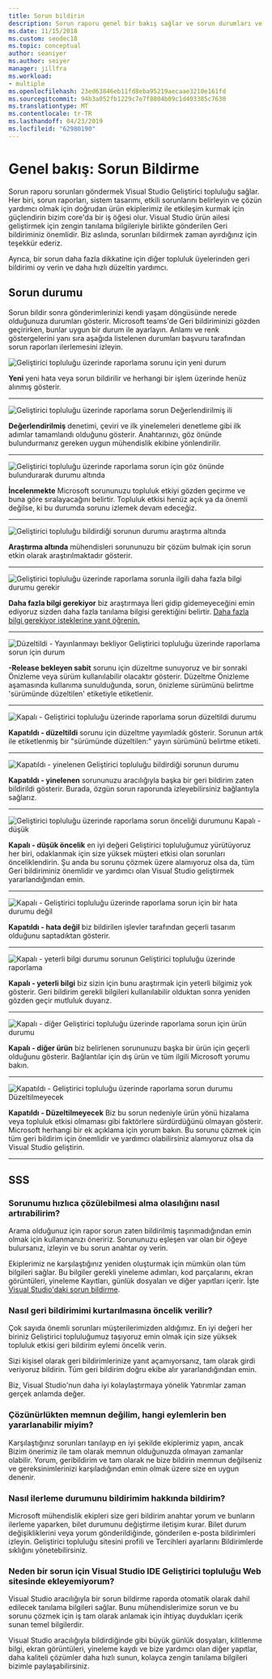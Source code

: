 ```yaml
---
title: Sorun bildirin
description: Sorun raporu genel bir bakış sağlar ve sorun durumları ve tanımları içerir
ms.date: 11/15/2018
ms.custom: seodec18
ms.topic: conceptual
author: seaniyer
ms.author: seiyer
manager: jillfra
ms.workload:
- multiple
ms.openlocfilehash: 23ed63846eb11fd8eba95219aecaae3210e161fd
ms.sourcegitcommit: 94b3a052fb1229c7e7f8804b09c1d403385c7630
ms.translationtype: MT
ms.contentlocale: tr-TR
ms.lasthandoff: 04/23/2019
ms.locfileid: "62980190"
---
```

# <a name="overview-report-a-problem"></a>Genel bakış: Sorun Bildirme

Sorun raporu sorunları göndermek Visual Studio Geliştirici topluluğu sağlar. Her biri, sorun raporları, sistem tasarımı, etkili sorunlarını belirleyin ve çözün yardımcı olmak için doğrudan ürün ekiplerimiz ile etkileşim kurmak için güçlendirin bizim core'da bir iş öğesi olur. Visual Studio ürün ailesi geliştirmek için zengin tanılama bilgileriyle birlikte gönderilen Geri bildiriminiz önemlidir. Biz aslında, sorunları bildirmek zaman ayırdığınız için teşekkür ederiz.

Ayrıca, bir sorun daha fazla dikkatine için diğer topluluk üyelerinden geri bildirimi oy verin ve daha hızlı düzeltin yardımcı.

## <a name="problem-status"></a>Sorun durumu

Sorun bildir sonra gönderimlerinizi kendi yaşam döngüsünde nerede olduğunuza durumları gösterir. Microsoft teams'de Geri bildiriminizi gözden geçirirken, bunlar uygun bir durum ile ayarlayın.  Anlamı ve renk göstergelerini yanı sıra aşağıda listelenen durumları başvuru tarafından sorun raporları ilerlemesini izleyin.

![Geliştirici topluluğu üzerinde raporlama sorunu için yeni durum](../ide/media/ProblemStates/New.jpg)

**Yeni** yeni hata veya sorun bildirilir ve herhangi bir işlem üzerinde henüz alınmış gösterir.

- - -

![Geliştirici topluluğu üzerinde raporlama sorun Değerlendirilmiş ili](../ide/media/ProblemStates/Triaged.jpg)

**Değerlendirilmiş** denetimi, çeviri ve ilk yinelemeleri denetleme gibi ilk adımlar tamamlandı olduğunu gösterir. Anahtarınızı, göz önünde bulundurmanız gereken uygun mühendislik ekibine yönlendirilir.

- - -

![Geliştirici topluluğu üzerinde raporlama sorun için göz önünde bulundurarak durumu altında](../ide/media/ProblemStates/UnderConsideration.jpg)

**İncelenmekte** Microsoft sorununuzu topluluk etkiyi gözden geçirme ve buna göre sıralayacağını belirtir. Topluluk etkisi henüz açık ya da önemli değilse, ki bu durumda sorunu izlemek devam edeceğiz.

- - -

![Geliştirici topluluğu bildirdiği sorunun durumu araştırma altında](../ide/media/ProblemStates/UnderInvestigation.jpg)

**Araştırma altında** mühendisleri sorununuzu bir çözüm bulmak için sorun etkin olarak araştırılmaktadır gösterir.

- - -

![Geliştirici topluluğu üzerinde raporlama sorunla ilgili daha fazla bilgi durumu gerekir](../ide/media/ProblemStates/NeedMoreInfo.jpg)

**Daha fazla bilgi gerekiyor** biz araştırmaya İleri gidip gidemeyeceğini emin ediyoruz sizden daha fazla tanılama bilgisi gerektiğini belirtir.  [Daha fazla bilgi gerekiyor isteklerine yanıt öğrenin.](./how-to-report-a-problem-with-visual-studio.md#when-further-information-is-needed-need-more-info)

- - -

![Düzeltildi - Yayınlanmayı bekliyor Geliştirici topluluğu üzerinde raporlama sorun için durum](../ide/media/ProblemStates/FixedPendingRelease.jpg)

**-Release bekleyen sabit** sorunu için düzeltme sunuyoruz ve bir sonraki Önizleme veya sürüm kullanılabilir olacaktır gösterir.  Düzeltme Önizleme aşamasında kullanıma sunulduğunda, sorun, önizleme sürümünü belirtme 'sürümünde düzeltilen' etiketiyle etiketlenir.

- - -

![Kapalı - Geliştirici topluluğu üzerinde raporlama sorun düzeltildi durumu](../ide/media/ProblemStates/ClosedFixed.jpg)

**Kapatıldı - düzeltildi** sorunu için düzeltme yayımladık gösterir. Sorunun artık ile etiketlenmiş bir "sürümünde düzeltilen:" yayın sürümünü belirtme etiketi.

- - -

![Kapatıldı - yinelenen Geliştirici topluluğu bildirdiği sorunun durumu](../ide/media/ProblemStates/ClosedDuplicate.jpg)

**Kapatıldı - yinelenen** sorununuzu aracılığıyla başka bir geri bildirim zaten bildirildi gösterir. Burada, özgün sorun raporunda izleyebilirsiniz bağlantıyla sağlarız.

- - -

![Geliştirici topluluğu üzerinde raporlama sorun önceliği durumunu Kapalı - düşük](../ide/media/ProblemStates/ClosedLowerPriority.jpg)

**Kapalı - düşük öncelik** en iyi değeri Geliştirici topluluğumuz yürütüyoruz her biri, odaklanmak için size yüksek müşteri etkisi olan sorunları önceliklendirin. Şu anda bu sorunu çözmek üzere alamıyoruz olsa da, tüm Geri bildiriminiz önemlidir ve yardımcı olan Visual Studio geliştirmek yararlandığından emin.

- - -

![Kapalı - Geliştirici topluluğu üzerinde raporlama sorun için bir hata durumu değil](../ide/media/ProblemStates/ClosedNotaBug.jpg)

**Kapatıldı - hata değil** biz bildirilen işlevler tarafından geçerli tasarım olduğunu saptadıktan gösterir.

- - -

![Kapalı - yeterli bilgi durumu sorunun Geliştirici topluluğu üzerinde raporlama](../ide/media/ProblemStates/ClosedNotEnoughInfo.jpg)

**Kapalı - yeterli bilgi** biz sizin için bunu araştırmak için yeterli bilgimiz yok gösterir. Geri bildirim gerekli bilgileri kullanılabilir olduktan sonra yeniden gözden geçir mutluluk duyarız.

- - -

![Kapalı - diğer Geliştirici topluluğu üzerinde raporlama sorun için ürün durumu](../ide/media/ProblemStates/ClosedOtherProduct.jpg)

**Kapalı - diğer ürün** biz belirlenen sorununuzu başka bir ürün için geçerli olduğunu gösterir. Bağlantılar için dış ürün ve tüm ilgili Microsoft yorumu bakın.

- - -

![Kapatıldı - Geliştirici topluluğu üzerinde raporlama sorun durumu Düzeltilmeyecek](../ide/media/ProblemStates/ClosedWontFix.jpg)

**Kapatıldı - Düzeltilmeyecek** Biz bu sorun nedeniyle ürün yönü hizalama veya topluluk etkisi olmaması gibi faktörlere sürdürdüğünü olmayan gösterir. Microsoft herhangi bir ek açıklama için yorum bakın.  Bu sorunu çözmek için tüm geri bildirim için önemlidir ve yardımcı olabilirsiniz alamıyoruz olsa da Visual Studio geliştirin.

- - -

## <a name="faq"></a>SSS

### <a name="how-can-i-increase-the-chance-of-my-problem-getting-resolved-quickly"></a>Sorunumu hızlıca çözülebilmesi alma olasılığını nasıl artırabilirim?

Arama olduğunuz için rapor sorun zaten bildirilmiş taşınmadığından emin olmak için kullanmanızı öneririz. Sorununuzu eşleşen var olan bir öğeye bulursanız, izleyin ve bu sorun anahtar oy verin.

 Ekiplerimiz ne karşılaştığınız yeniden oluşturmak için mümkün olan tüm bilgileri sağlar.  Bu bilgiler gerekli yineleme adımları, kod parçalarını, ekran görüntüleri, yineleme Kayıtları, günlük dosyaları ve diğer yapıtları içerir.  İşte [Visual Studio'daki sorun bildirme](./how-to-report-a-problem-with-visual-studio.md).

### <a name="how-is-my-feedback-prioritized"></a>Nasıl geri bildirimimi kurtarılmasına öncelik verilir?

Çok sayıda önemli sorunları müşterilerimizden aldığımız. En iyi değeri her biriniz Geliştirici topluluğumuz taşıyoruz emin olmak için size yüksek topluluk etkisi geri bildirim eylemi öncelik verin.

Sizi kişisel olarak geri bildirimlerinize yanıt açamıyorsanız, tam olarak girdi veriyoruz bildirin. Tüm geri bildirim doğru ekibe alır yararlandığından emin.

Biz, Visual Studio'nun daha iyi kolaylaştırmaya yönelik Yatırımlar zaman gerçek anlamda değer.

### <a name="what-actions-can-i-take-if-im-not-satisfied-with-the-resolution"></a>Çözünürlükten memnun değilim, hangi eylemlerin ben yararlanabilir miyim?

Karşılaştığınız sorunları tanılayıp en iyi şekilde ekiplerimiz yapın, ancak Bizim önerimiz ile tam olarak memnun olduğunuzda olmayan zamanlar olabilir. Yorum, geribildirim ve tam olarak ne bize bildirin memnun değilseniz ve gereksinimlerinizi karşıladığından emin olmak üzere size en uygun denenir.

### <a name="how-will-i-get-notified-of-progress-on-my-feedback"></a>Nasıl ilerleme durumunu bildirimim hakkında bildirim?

Microsoft mühendislik ekipleri size geri bildirim anahtar yorum ve bunların ilerleme yaparken, bilet durumunu değiştirme iletişim kurar. Bilet durum değişikliklerini veya yorum gönderildiğinde, gönderilen e-posta bildirimleri izleyin.  Geliştirici topluluğu sitesini profili ve Tercihleri ayarlarını Bildirimlerde sıklığını yönetebilirsiniz.

### <a name="why-cant-i-add-a-problem-for-visual-studio-ide-on-the-developer-community-website"></a>Neden bir sorun için Visual Studio IDE Geliştirici topluluğu Web sitesinde ekleyemiyorum?

Visual Studio aracılığıyla bir sorun bildirme raporda otomatik olarak dahil edilecek tanılama bilgileri sağlar. Bunu mühendislerimize sorun ve bu sorunu çözmek için iş tam olarak anlamak için ihtiyaç duydukları içerik sunan temel bilgilerdir.

Visual Studio aracılığıyla bildirdiğinde gibi büyük günlük dosyaları, kilitlenme bilgi, ekran görüntüleri, yineleme kaydı ve bize yardımcı olan diğer yapıtlar, daha kaliteli çözümler daha hızlı sunun, kolayca zengin tanılama bilgileri bizimle paylaşabilirsiniz.